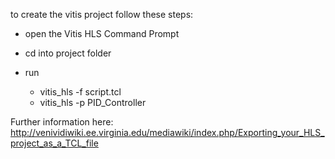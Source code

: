 to create the vitis project follow these steps: 

- open the Vitis HLS Command Prompt 
- cd into project folder 
- run 
   
  - vitis_hls -f script.tcl
  - vitis_hls -p PID_Controller
  
Further information here: http://venividiwiki.ee.virginia.edu/mediawiki/index.php/Exporting_your_HLS_project_as_a_TCL_file